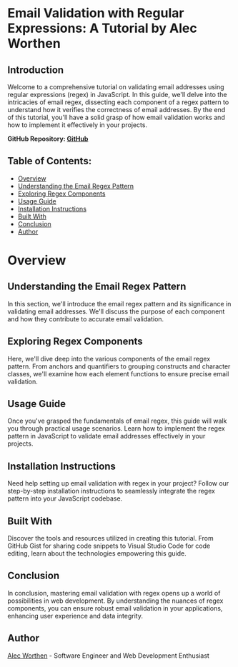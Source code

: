 # Email Validation with Regular Expressions: A Tutorial by Alec Worthen


## Introduction
Welcome to a comprehensive tutorial on validating email addresses using regular expressions (regex) in JavaScript. In this guide, we'll delve into the intricacies of email regex, dissecting each component of a regex pattern to understand how it verifies the correctness of email addresses. By the end of this tutorial, you'll have a solid grasp of how email validation works and how to implement it effectively in your projects.

**GitHub Repository: [GitHub](https://github.com/alecworthen)**

## Table of Contents:
- [Overview](#Overview)
- [Understanding the Email Regex Pattern](#Understanding-the-Email-Regex-Pattern)
- [Exploring Regex Components](#Exploring-Regex-Components)
- [Usage Guide](#Usage-Guide)
- [Installation Instructions](#Installation-Instructions)
- [Built With](#Built-With)
- [Conclusion](#Conclusion)
- [Author](#Author)

# Overview

## Understanding the Email Regex Pattern
In this section, we'll introduce the email regex pattern and its significance in validating email addresses. We'll discuss the purpose of each component and how they contribute to accurate email validation.

## Exploring Regex Components
Here, we'll dive deep into the various components of the email regex pattern. From anchors and quantifiers to grouping constructs and character classes, we'll examine how each element functions to ensure precise email validation.

## Usage Guide
Once you've grasped the fundamentals of email regex, this guide will walk you through practical usage scenarios. Learn how to implement the regex pattern in JavaScript to validate email addresses effectively in your projects.

## Installation Instructions
Need help setting up email validation with regex in your project? Follow our step-by-step installation instructions to seamlessly integrate the regex pattern into your JavaScript codebase.

## Built With
Discover the tools and resources utilized in creating this tutorial. From GitHub Gist for sharing code snippets to Visual Studio Code for code editing, learn about the technologies empowering this guide.

## Conclusion
In conclusion, mastering email validation with regex opens up a world of possibilities in web development. By understanding the nuances of regex components, you can ensure robust email validation in your applications, enhancing user experience and data integrity.

## Author
[Alec Worthen](https://github.com/alecworthen) - Software Engineer and Web Development Enthusiast
